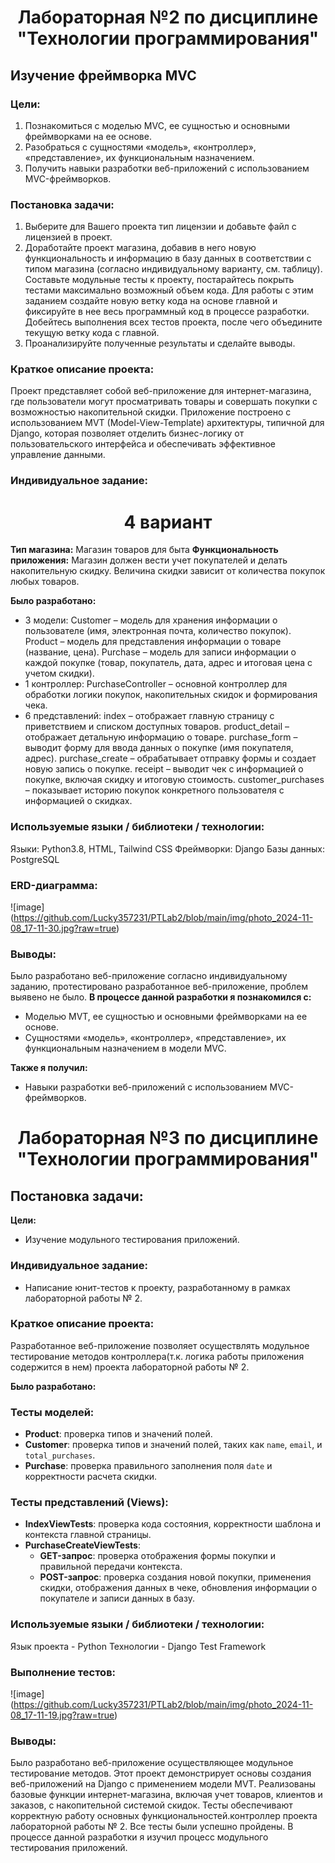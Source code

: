 <h1 align="center">Лабораторная №2 по дисциплине "Технологии программирования"</h1>

## Изучение фреймворка MVC

### Цели:
1. Познакомиться c моделью MVC, ее сущностью и основными фреймворками на ее основе.
2. Разобраться с сущностями «модель», «контроллер», «представление», их функциональным
назначением.
3. Получить навыки разработки веб-приложений с использованием MVC-фреймворков.

### Постановка задачи:
1. Выберите для Вашего проекта тип лицензии и добавьте файл с лицензией в проект.
2. Доработайте проект магазина, добавив в него новую функциональность и информацию в базу
данных в соответствии с типом магазина (согласно индивидуальному варианту, см. таблицу). Составьте
модульные тесты к проекту, постарайтесь покрыть тестами максимально возможный объем кода. Для
работы с этим заданием создайте новую ветку кода на основе главной и фиксируйте в нее весь
программный код в процессе разработки. Добейтесь выполнения всех тестов проекта, после чего
объедините текущую ветку кода с главной.
3. Проанализируйте полученные результаты и сделайте выводы.

### Краткое описание проекта:
Проект представляет собой веб-приложение для интернет-магазина, где пользователи могут просматривать товары и совершать покупки с возможностью накопительной скидки. Приложение построено с использованием MVT (Model-View-Template) архитектуры, типичной для Django, которая позволяет отделить бизнес-логику от пользовательского интерфейса и обеспечивать эффективное управление данными.

### Индивидуальное задание:

<h1 align="center">4 вариант</h1>

**Тип магазина:** Магазин товаров для быта 
**Функциональность приложения:** Магазин должен вести учет покупателей и делать накопительную скидку. Величина скидки зависит от количества покупок любых товаров.

**Было разработано:**
* 3 модели: 
Customer – модель для хранения информации о пользователе (имя, электронная почта, количество покупок).
Product – модель для представления информации о товаре (название, цена).
Purchase – модель для записи информации о каждой покупке (товар, покупатель, дата, адрес и итоговая цена с учетом скидки).
* 1 контроллер: 
PurchaseController – основной контроллер для обработки логики покупок, накопительных скидок и формирования чека.
* 6 представлений: 
index – отображает главную страницу с приветствием и списком доступных товаров.
product_detail – отображает детальную информацию о товаре.
purchase_form – выводит форму для ввода данных о покупке (имя покупателя, адрес).
purchase_create – обрабатывает отправку формы и создает новую запись о покупке.
receipt – выводит чек с информацией о покупке, включая скидку и итоговую стоимость.
customer_purchases – показывает историю покупок конкретного пользователя с информацией о скидках.

### Используемые языки / библиотеки / технологии:
Языки: Python3.8, HTML, Tailwind CSS
Фреймворки: Django
Базы данных: PostgreSQL 

### ERD-диаграмма:
![image] (https://github.com/Lucky357231/PTLab2/blob/main/img/photo_2024-11-08_17-11-30.jpg?raw=true)

### Выводы:
Было разработано веб-приложение согласно индивидуальному заданию, протестировано разработанное веб-приложение, проблем выявено не было.
**В процессе данной разработки я познакомился с:**
* Моделью MVT, ее сущностью и основными фреймворками на ее основе.
* Сущностями «модель», «контроллер», «представление», их функциональным назначением в модели MVC.  

**Также я получил:**
* Навыки разработки веб-приложений с использованием MVC-фреймворков.
  
<h1 align="center">Лабораторная №3 по дисциплине "Технологии программирования"</h1>

## Постановка задачи:
**Цели:**
* Изучение модульного тестирования приложений.

### Индивидуальное задание:
* Написание юнит-тестов к проекту, разработанному в рамках лабораторной работы № 2.

### Краткое описание проекта:
Разработанное веб-приложение позволяет осуществлять модульное тестирование методов контроллера(т.к. логика работы приложения содержится в нем) проекта лабораторной работы № 2.

**Было разработано:**
### Тесты моделей:
- **Product**: проверка типов и значений полей.
- **Customer**: проверка типов и значений полей, таких как `name`, `email`, и `total_purchases`.
- **Purchase**: проверка правильного заполнения поля `date` и корректности расчета скидки.

### Тесты представлений (Views):
- **IndexViewTests**: проверка кода состояния, корректности шаблона и контекста главной страницы.
- **PurchaseCreateViewTests**: 
  - **GET-запрос**: проверка отображения формы покупки и правильной передачи контекста.
  - **POST-запрос**: проверка создания новой покупки, применения скидки, отображения данных в чеке, обновления информации о покупателе и записи данных в базу.

### Используемые языки / библиотеки / технологии:
Язык проекта - Python
Технологии - Django Test Framework

### Выполнение тестов:
![image] (https://github.com/Lucky357231/PTLab2/blob/main/img/photo_2024-11-08_17-11-19.jpg?raw=true)

### Выводы:
Было разработано веб-приложение осуществляющее модульное тестирование методов. Этот проект демонстрирует основы создания веб-приложений на Django с применением модели MVT. Реализованы базовые функции интернет-магазина, включая учет товаров, клиентов и заказов, с накопительной системой скидок. Тесты обеспечивают корректную работу основных функциональностей.контроллер проекта лабораторной работы № 2. Все тесты были успешно пройдены. В процессе данной разработки я изучил процесс модульного тестирования приложений.
